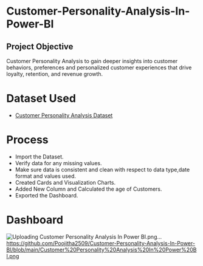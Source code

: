 # Customer-Personality-Analysis-In-Power-BI
## Project Objective
Customer Personality Analysis to gain deeper insights into customer behaviors, preferences and personalized customer experiences that drive loyalty, retention, and revenue growth.
# Dataset Used
- <a href="https://github.com/Poojitha2509/Customer-Personality-Analysis-In-Power-BI/blob/main/Marketing%20Campaign%20Dataset.xlsx">Customer Personality Analysis Dataset</a>
# Process
- Import the Dataset.
- Verify data for any missing values.
- Make sure data is consistent and clean with respect to data type,date format and values used.
- Created Cards and Visualization Charts.
- Added New Column and Calculated the age of Customers.
- Exported the Dashboard.
# Dashboard
![Uploading Customer Personality Analysis In Power BI.png…]()
https://github.com/Poojitha2509/Customer-Personality-Analysis-In-Power-BI/blob/main/Customer%20Personality%20Analysis%20In%20Power%20BI.png
